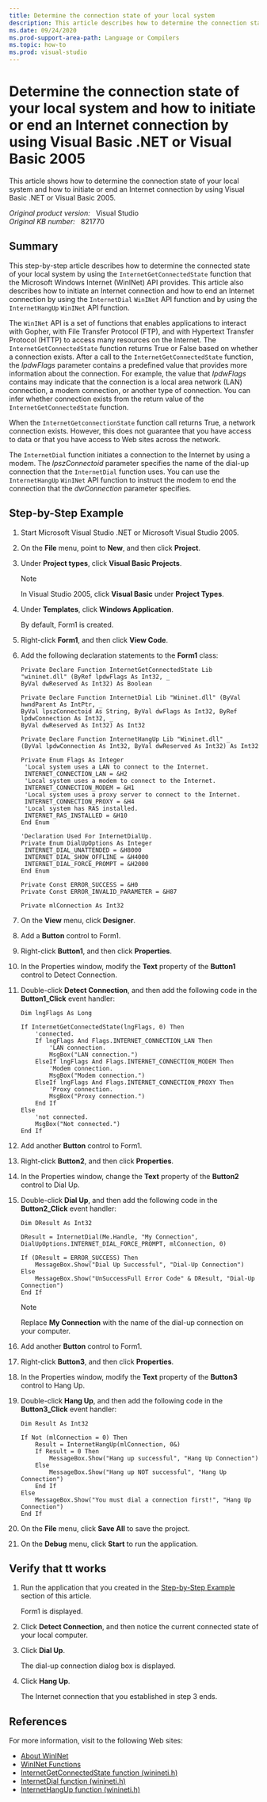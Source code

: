 ```yaml
---
title: Determine the connection state of your local system
description: This article describes how to determine the connection state of your local system and how to initiate or end an Internet connection by using Visual Basic .NET or Visual Basic 2005.
ms.date: 09/24/2020
ms.prod-support-area-path: Language or Compilers
ms.topic: how-to
ms.prod: visual-studio
---
```

# Determine the connection state of your local system and how to initiate or end an Internet connection by using Visual Basic .NET or Visual Basic 2005

This article shows how to determine the connection state of your local system and how to initiate or end an Internet connection by using Visual Basic .NET or Visual Basic 2005.

_Original product version:_ &nbsp; Visual Studio  
_Original KB number:_ &nbsp; 821770

## Summary

This step-by-step article describes how to determine the connected state of your local system by using the `InternetGetConnectedState` function that the Microsoft Windows Internet (WinINet) API provides. This article also describes how to initiate an Internet connection and how to end an Internet connection by using the `InternetDial` `WinINet` API function and by using the `InternetHangUp` `WinINet` API function.

The `WinINet` API is a set of functions that enables applications to interact with Gopher, with File Transfer Protocol (FTP), and with Hypertext Transfer Protocol (HTTP) to access many resources on the Internet. The `InternetGetConnectedState` function returns True or False based on whether a connection exists. After a call to the `InternetGetConnectedState` function, the *lpdwFlags* parameter contains a predefined value that provides more information about the connection. For example, the value that *IpdwFlags* contains may indicate that the connection is a local area network (LAN) connection, a modem connection, or another type of connection. You can infer whether connection exists from the return value of the `InternetGetConnectedState` function.

When the `InternetGetconnectionState` function call returns True, a network connection exists. However, this does not guarantee that you have access to data or that you have access to Web sites across the network.

The `InternetDial` function initiates a connection to the Internet by using a modem. The *lpszConnectoid* parameter specifies the name of the dial-up connection that the `InternetDial` function uses. You can use the `InternetHangUp` `WinINet` API function to instruct the modem to end the connection that the *dwConnection* parameter specifies.

## Step-by-Step Example

1. Start Microsoft Visual Studio .NET or Microsoft Visual Studio 2005.
2. On the **File** menu, point to **New**, and then click **Project**.
3. Under **Project types**, click **Visual Basic Projects**.

    > [!NOTE]
    > In Visual Studio 2005, click **Visual Basic** under **Project Types**.
4. Under **Templates**, click **Windows Application**.

    By default, Form1 is created.
5. Right-click **Form1**, and then click **View Code**.
6. Add the following declaration statements to the **Form1** class:

    ```vbnet
    Private Declare Function InternetGetConnectedState Lib "wininet.dll" (ByRef lpdwFlags As Int32, _
    ByVal dwReserved As Int32) As Boolean
  
    Private Declare Function InternetDial Lib "Wininet.dll" (ByVal hwndParent As IntPtr, _
    ByVal lpszConnectoid As String, ByVal dwFlags As Int32, ByRef lpdwConnection As Int32, _
    ByVal dwReserved As Int32) As Int32
  
    Private Declare Function InternetHangUp Lib "Wininet.dll" _
    (ByVal lpdwConnection As Int32, ByVal dwReserved As Int32) As Int32
  
    Private Enum Flags As Integer
     'Local system uses a LAN to connect to the Internet.
     INTERNET_CONNECTION_LAN = &H2
     'Local system uses a modem to connect to the Internet.
     INTERNET_CONNECTION_MODEM = &H1
     'Local system uses a proxy server to connect to the Internet.
     INTERNET_CONNECTION_PROXY = &H4
     'Local system has RAS installed.
     INTERNET_RAS_INSTALLED = &H10
    End Enum
  
    'Declaration Used For InternetDialUp.
    Private Enum DialUpOptions As Integer
     INTERNET_DIAL_UNATTENDED = &H8000
     INTERNET_DIAL_SHOW_OFFLINE = &H4000
     INTERNET_DIAL_FORCE_PROMPT = &H2000
    End Enum
  
    Private Const ERROR_SUCCESS = &H0
    Private Const ERROR_INVALID_PARAMETER = &H87
  
    Private mlConnection As Int32
    ```

7. On the **View** menu, click **Designer**.
8. Add a **Button** control to Form1.
9. Right-click **Button1**, and then click **Properties**.
10. In the Properties window, modify the **Text** property of the **Button1** control to Detect Connection.
11. Double-click **Detect Connection**, and then add the following code in the **Button1_Click** event handler:

    ```vbnet
    Dim lngFlags As Long
  
    If InternetGetConnectedState(lngFlags, 0) Then
        'connected.
        If lngFlags And Flags.INTERNET_CONNECTION_LAN Then
            'LAN connection.
            MsgBox("LAN connection.")
        ElseIf lngFlags And Flags.INTERNET_CONNECTION_MODEM Then
            'Modem connection.
            MsgBox("Modem connection.")
        ElseIf lngFlags And Flags.INTERNET_CONNECTION_PROXY Then
            'Proxy connection.
            MsgBox("Proxy connection.")
        End If
    Else
        'not connected.
        MsgBox("Not connected.")
    End If
    ```

12. Add another **Button** control to Form1.
13. Right-click **Button2**, and then click **Properties**.
14. In the Properties window, change the **Text** property of the **Button2** control to Dial Up.
15. Double-click **Dial Up**, and then add the following code in the **Button2_Click** event handler:

    ```vbnet
    Dim DResult As Int32
  
    DResult = InternetDial(Me.Handle, "My Connection", DialUpOptions.INTERNET_DIAL_FORCE_PROMPT, mlConnection, 0)
  
    If (DResult = ERROR_SUCCESS) Then
        MessageBox.Show("Dial Up Successful", "Dial-Up Connection")
    Else
        MessageBox.Show("UnSuccessFull Error Code" & DResult, "Dial-Up Connection")
    End If
    ```
  
    > [!NOTE]
    > Replace **My Connection** with the name of the dial-up connection on your computer.

16. Add another **Button** control to Form1.
17. Right-click **Button3**, and then click **Properties**.
18. In the Properties window, modify the **Text** property of the **Button3** control to Hang Up.
19. Double-click **Hang Up**, and then add the following code in the **Button3_Click** event handler:

    ```vbnet
    Dim Result As Int32
  
    If Not (mlConnection = 0) Then
        Result = InternetHangUp(mlConnection, 0&)
        If Result = 0 Then
            MessageBox.Show("Hang up successful", "Hang Up Connection")
        Else
            MessageBox.Show("Hang up NOT successful", "Hang Up Connection")
        End If
    Else
        MessageBox.Show("You must dial a connection first!", "Hang Up Connection")
    End If
    ```

20. On the **File** menu, click **Save All** to save the project.
21. On the **Debug** menu, click **Start** to run the application.

## Verify that tt works

1. Run the application that you created in the [Step-by-Step Example](#step-by-step-example) section of this article.

    Form1 is displayed.
2. Click **Detect Connection**, and then notice the current connected state of your local computer.
3. Click **Dial Up**.

    The dial-up connection dialog box is displayed.
4. Click **Hang Up**.

    The Internet connection that you established in step 3 ends.

## References

For more information, visit to the following Web sites:

- [About WinINet](/windows/win32/wininet/about-wininet)
- [WinINet Functions](/windows/win32/wininet/wininet-functions)
- [InternetGetConnectedState function (winineti.h)](/windows/win32/api/winineti/nf-winineti-internetgetconnectedstate)
- [InternetDial function (winineti.h)](/windows/win32/api/winineti/nf-winineti-internetdial)
- [InternetHangUp function (winineti.h)](/windows/win32/api/winineti/nf-winineti-internethangup)
